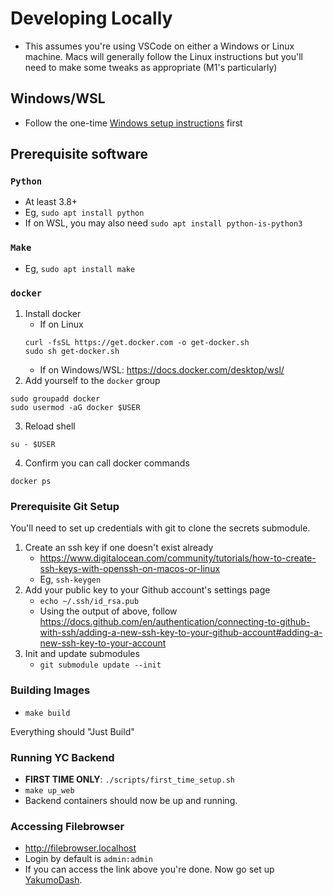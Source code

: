 # Developing Locally
- This assumes you're using VSCode on either a Windows or Linux machine. Macs will generally follow the Linux instructions but you'll need to make some tweaks as appropriate (M1's particularly)

## Windows/WSL
- Follow the one-time [Windows setup instructions](windows_first_time_setup.md) first

## Prerequisite software
### `Python`
- At least 3.8+
- Eg, `sudo apt install python`
- If on WSL, you may also need `sudo apt install python-is-python3`
### `Make`
- Eg, `sudo apt install make`
### `docker`
1. Install docker
    - If on Linux
    ```
    curl -fsSL https://get.docker.com -o get-docker.sh
    sudo sh get-docker.sh
    ```
    - If on Windows/WSL: https://docs.docker.com/desktop/wsl/
2. Add yourself to the `docker` group
```
sudo groupadd docker
sudo usermod -aG docker $USER
```
3. Reload shell
```
su - $USER
```
4. Confirm you can call docker commands
```
docker ps
```

### Prerequisite Git Setup
You'll need to set up credentials with git to clone the secrets submodule.

1. Create an ssh key if one doesn't exist already
    - https://www.digitalocean.com/community/tutorials/how-to-create-ssh-keys-with-openssh-on-macos-or-linux
    - Eg, `ssh-keygen`
2. Add your public key to your Github account's settings page
    - `echo ~/.ssh/id_rsa.pub`
    - Using the output of above, follow https://docs.github.com/en/authentication/connecting-to-github-with-ssh/adding-a-new-ssh-key-to-your-github-account#adding-a-new-ssh-key-to-your-account
3. Init and update submodules
    - `git submodule update --init`


### Building Images
- `make build`

Everything should "Just Build"

### Running YC Backend
- **FIRST TIME ONLY**: `./scripts/first_time_setup.sh`
- `make up_web`
- Backend containers should now be up and running.

### Accessing Filebrowser
- http://filebrowser.localhost
- Login by default is `admin:admin`
- If you can access the link above you're done. Now go set up [YakumoDash](https://github.com/Yukkuricraft/YakumoDash).